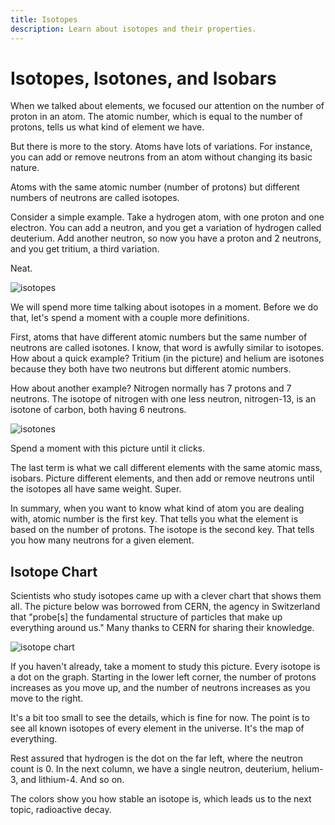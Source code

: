 ```yaml
---
title: Isotopes
description: Learn about isotopes and their properties.
---
```


# Isotopes, Isotones, and Isobars

When we talked about elements, we focused our attention on the number of proton in an atom. The atomic number, which is equal to the number of protons, tells us what kind of element we have.

But there is more to the story. Atoms have lots of variations. For instance, you can add or remove neutrons from an atom without changing its basic nature.

Atoms with the same atomic number (number of protons) but different numbers of neutrons are called isotopes.

Consider a simple example. Take a hydrogen atom, with one proton and one electron. You can add a neutron, and you get a variation of hydrogen called deuterium. Add another neutron, so now you have a proton and 2 neutrons, and you get tritium, a third variation.

Neat.

![isotopes](/images/courses/atoms/2D-gen3/H-H2-H3.svg)

We will spend more time talking about isotopes in a moment. Before we do that, let's spend a moment with a couple more definitions.

First, atoms that have different atomic numbers but the same number of neutrons are called isotones. I know, that word is awfully similar to isotopes. How about a quick example? Tritium (in the picture) and helium are isotones because they both have two neutrons but different atomic numbers.

How about another example? Nitrogen normally has 7 protons and 7 neutrons. The isotope of nitrogen with one less neutron, nitrogen-13, is an isotone of carbon, both having 6 neutrons.

![isotones](/images/courses/atoms/2D-gen3/N-N13-C.svg)

Spend a moment with this picture until it clicks.

The last term is what we call different elements with the same atomic mass, isobars. Picture different elements, and then add or remove neutrons until the isotopes all have same weight. Super.

In summary, when you want to know what kind of atom you are dealing with, atomic number is the first key. That tells you what the element is based on the number of protons. The isotope is the second key. That tells you how many neutrons for a given element.

## Isotope Chart

Scientists who study isotopes came up with a clever chart that shows them all. The picture below was borrowed from CERN, the agency in Switzerland that "probe[s] the fundamental structure of particles that make up everything around us." Many thanks to CERN for sharing their knowledge.

![isotope chart](/images/courses/atoms/CERN-isotope-chart.jpg)

If you haven't already, take a moment to study this picture. Every isotope is a dot on the graph. Starting in the lower left corner, the number of protons increases as you move up, and the number of neutrons increases as you move to the right.

It's a bit too small to see the details, which is fine for now. The point is to see all known isotopes of every element in the universe. It's the map of everything.

Rest assured that hydrogen is the dot on the far left, where the neutron count is 0. In the next column, we have a single neutron, deuterium, helium-3, and lithium-4. And so on.

The colors show you how stable an isotope is, which leads us to the next topic, radioactive decay.
